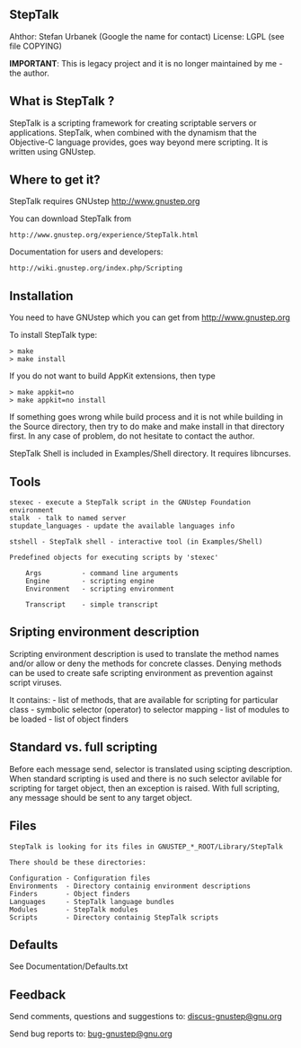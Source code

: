 StepTalk
--------

Ahthor: Stefan Urbanek (Google the name for contact)
License: LGPL (see file COPYING)

**IMPORTANT**: This is legacy project and it is no longer maintained by me - the author.


What is StepTalk ?
------------------

StepTalk is a scripting framework for creating scriptable servers or
applications. StepTalk, when combined with the dynamism that the Objective-C
language provides, goes way beyond mere scripting.  It is written using
GNUstep.


Where to get it?
----------------

StepTalk requires GNUstep http://www.gnustep.org

You can download StepTalk from 

    http://www.gnustep.org/experience/StepTalk.html

Documentation for users and developers:

    http://wiki.gnustep.org/index.php/Scripting


Installation
------------

You need to have GNUstep which you can get from http://www.gnustep.org

To install StepTalk type:

    > make
    > make install

If you do not want to build AppKit extensions, then type

    > make appkit=no
    > make appkit=no install

If something goes wrong while build process and it is not while building in the
Source directory, then try to do make and make install in that directory first. 
In any case of problem, do not hesitate to contact the author.

StepTalk Shell is included in Examples/Shell directory. It requires libncurses.

Tools
-----
    stexec - execute a StepTalk script in the GNUstep Foundation environment
    stalk  - talk to named server
    stupdate_languages - update the available languages info

    stshell - StepTalk shell - interactive tool (in Examples/Shell)
    
    Predefined objects for executing scripts by 'stexec'
    
        Args          - command line arguments
        Engine        - scripting engine
        Environment   - scripting environment

        Transcript    - simple transcript


Sripting environment description
-------------------------------------------

Scripting environment description is used to translate the method names and/or
allow or deny the methods for concrete classes. Denying methods can be used to
create safe scripting  environment as prevention against script viruses.

It contains:
    - list of methods, that are available for scripting for particular class
    - symbolic selector (operator) to selector mapping
    - list of modules to be loaded
    - list of object finders


Standard vs. full scripting
---------------------------
Before each message send, selector is translated using scipting description.
When standard scripting is used and there is no such selector avilable for
scripting for target object, then an exception is raised. With full scripting,
any message should be sent to any target object.

Files
-----
    StepTalk is looking for its files in GNUSTEP_*_ROOT/Library/StepTalk
    
    There should be these directories:
    
    Configuration - Configuration files        
    Environments  - Directory containig environment descriptions
    Finders       - Object finders
    Languages     - StepTalk language bundles
    Modules       - StepTalk modules
    Scripts       - Directory containig StepTalk scripts

Defaults
--------
See Documentation/Defaults.txt


Feedback
--------
Send comments, questions and suggestions to: discus-gnustep@gnu.org

Send bug reports to: bug-gnustep@gnu.org

